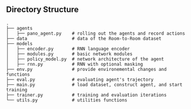   
## Directory Structure
    
    .
    ├── agents          
    │   ├── pano_agent.py    # rolling out the agents and record actions
    ├── data                 # data of the Room-to-Room dataset
    ├── models               
    │   ├── encoder.py       # RNN language encoder
    │   ├── modules.py       # basic network modules
    │   ├── policy_model.py  # network architecture of the agent
    │   ├── rnn.py           # RNN with optional masking
    ├── env.py               # provide environemental changes and functions
    ├── eval.py              # evaluating agent's trajectory
    ├── main.py              # load dataset, construct agent, and start training
    ├── trainer.py           # training and evaluation iterations
    └── utils.py             # utilities functions